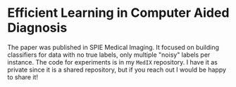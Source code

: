 # Efficient Learning in Computer Aided Diagnosis
The paper was published in SPIE Medical Imaging. It focused on building classifiers for data with no true labels, only multiple "noisy" labels per instance. The code for experiments is in my `MedIX` repository. I have it as private since it is a shared repository, but if you reach out I would be happy to share it!
